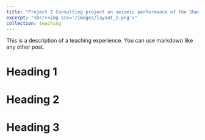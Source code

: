 ```yaml
---
title: "Project 2 Consulting project on seismic performance of the Shanxi Linyi Yellow River Bridge (composite beam bridge with tall piers in soil liquefaction conditions)"
excerpt: "<br/><img src='/images/layout_2.png'>"
collection: teaching
---
```


This is a description of a teaching experience. You can use markdown like any other post.

Heading 1
======

Heading 2
======

Heading 3
======
